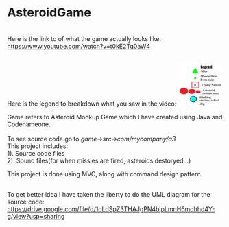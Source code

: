 # AsteroidGame

<br>Here is the link to of what the game actually looks like:
https://www.youtube.com/watch?v=t0kE2Tq0aW4

<br> Here is the legend to breakdown what you saw in the video:
<img src="https://github.com/link05/AsteroidGame/blob/master/legend.PNG" width="100" height="100">

Game refers to Asteroid Mockup Game which I have created using Java and Codenameone.
<br><br>To see source code go to <em>game->src->com/mycompany/a3</em>
<br>This project includes:<br>
    1). Source code files<br>
    2). Sound files(for when missles are fired, asteroids destoryed...)<br>
    
This project is done using MVC, along with command design pattern.
<br><br>

To get better idea I have taken the liberty to do the UML diagram for the source code:
https://drive.google.com/file/d/1oLdSpZ3THAJgPN4blpLmnH6mdhhd4Y-g/view?usp=sharing




  
      
